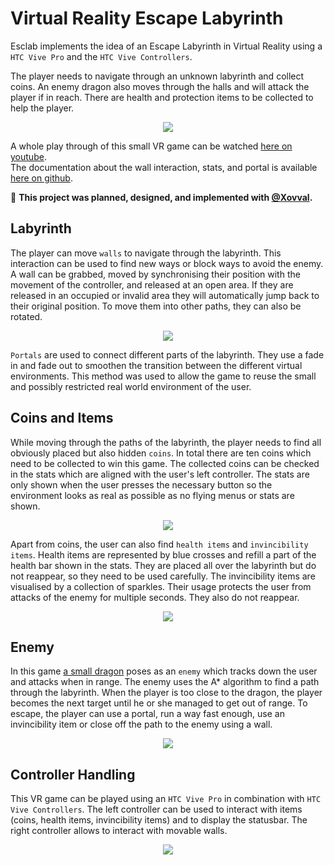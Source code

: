 # Virtual Reality Escape Labyrinth
Esclab implements the idea of an Escape Labyrinth in Virtual Reality using a `HTC Vive Pro` and the `HTC Vive Controllers`. 

The player needs to navigate through an unknown labyrinth and collect coins. An enemy dragon also moves through the halls and will attack the player if in reach. There are health and protection items to be collected to help the player. 

<div align="center">
    <image src="https://github.com/jdmayer/VR_Esclab/blob/main/PlayThrough%20Gifs/01%20-%20Start.gif"/>
</div>

A whole play through of this small VR game can be watched <a href="https://www.youtube.com/watch?v=0Ccb9pqAfyk">here on youtube</a>. <br/>
The documentation about the wall interaction, stats, and portal is available <a href="https://github.com/jdmayer/VR_Esclab/blob/main/Documentation/Esclab_Mayer.pdf">here on github</a>.

🤝 **This project was planned, designed, and implemented with <a href="https://github.com/Xovval">@Xovval</a>.**

## Labyrinth
The player can move `walls` to navigate through the labyrinth. This interaction can be used to find new ways or block ways to avoid the enemy. A wall can be grabbed, moved by synchronising their position with the movement of the controller, and released at an open area. If they are released in an occupied or invalid area they will automatically jump back to their original position. To move them into other paths, they can also be rotated.

<div align="center">
    <image src="https://github.com/jdmayer/VR_Esclab/blob/main/PlayThrough%20Gifs/02%20-%20Portal%20and%20Stats%20trimmed.gif"/>
</div>

`Portals` are used to connect different parts of the labyrinth. They use a fade in and fade out to smoothen the transition between the different virtual environments. This method was used to allow the game to reuse the small and possibly restricted real world environment of the user.

## Coins and Items
While moving through the paths of the labyrinth, the player needs to find all obviously placed but also hidden `coins`. In total there are ten coins which need to be collected to win this game. The collected coins can be checked in the stats which are aligned with the user's left controller. The stats are only shown when the user presses the necessary button so the environment looks as real as possible as no flying menus or stats are shown.

<div align="center">
    <image src="https://github.com/jdmayer/VR_Esclab/blob/main/PlayThrough%20Gifs/03%20-%20Coin%20and%20Wall.gif"/>
</div>

Apart from coins, the user can also find `health items` and `invincibility items`. Health items are represented by blue crosses and refill a part of the health bar shown in the stats. They are placed all over the labyrinth but do not reappear, so they need to be used carefully. The invincibility items are visualised by a collection of sparkles. Their usage protects the user from attacks of the enemy for multiple seconds. They also do not reappear.

<div align="center">
    <image src="https://github.com/jdmayer/VR_Esclab/blob/main/PlayThrough%20Gifs/04%20-%20Health%20Item.gif"/>
</div>

## Enemy
In this game <a href="https://assetstore.unity.com/packages/3d/characters/creatures/dragon-for-boss-monster-hp-79398">a small dragon</a> poses as an `enemy` which tracks down the user and attacks when in range. The enemy uses the A* algorithm to find a path through the labyrinth. When the player is too close to the dragon, the player becomes the next target until he or she managed to get out of range. To escape, the player can use a portal, run a way fast enough, use an invincibility item or close off the path to the enemy using a wall.

<div align="center">
    <image src="https://github.com/jdmayer/VR_Esclab/blob/main/PlayThrough%20Gifs/05%20-%20Dragon%20Attack.gif"/>
</div>

## Controller Handling
This VR game can be played using an `HTC Vive Pro` in combination with `HTC Vive Controllers`. The left controller can be used to interact with items (coins, health items, invincibility items) and to display the statusbar. The right controller allows to interact with movable walls.

<div align="center">
    <image src="https://github.com/jdmayer/VR_Esclab/blob/main/Documentation/ControllerGuide.JPG"/>
</div>



